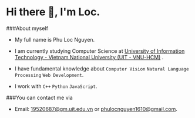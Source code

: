 # Hi there :wave:, I'm Loc.

###About myself
- My full name is Phu Loc Nguyen.
- I am currently studying Computer Science at [University of Information Technology - Vietnam National University (UIT - VNU-HCM)](https://en.uit.edu.vn/overview-vnuhcm-university-information-technology)  .
- I have fundamental knowledge about ```Computer Vision``` ```Natural Language Processing``` ```Web Development```.

- I work with ```C++``` ```Python``` ```JavaScript```.

###You can contact me via
- Email: 19520687@gm.uit.edu.vn or phulocnguyen1610@gmail.com.



